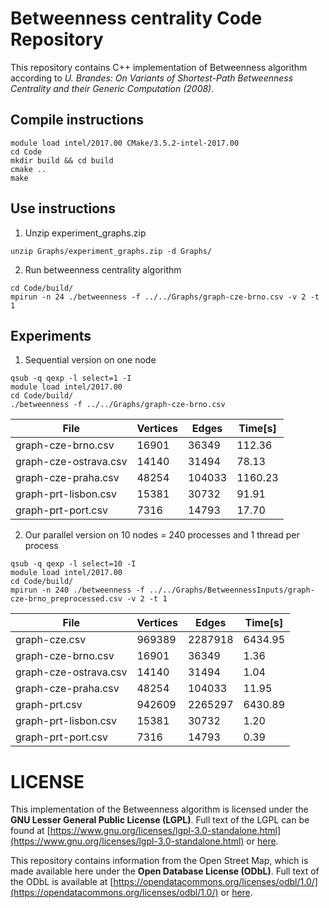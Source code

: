 # Betweenness centrality Code Repository
This repository contains C++ implementation of Betweenness algorithm according to *U. Brandes: On Variants of Shortest-Path Betweenness Centrality and their Generic Computation (2008)*.

## Compile instructions
```
module load intel/2017.00 CMake/3.5.2-intel-2017.00
cd Code
mkdir build && cd build
cmake ..
make
```
## Use instructions

1. Unzip experiment_graphs.zip
```
unzip Graphs/experiment_graphs.zip -d Graphs/
```


2. Run betweenness centrality algorithm
```
cd Code/build/
mpirun -n 24 ./betweenness -f ../../Graphs/graph-cze-brno.csv -v 2 -t 1
```


## Experiments

1. Sequential version on one node

```
qsub -q qexp -l select=1 -I
module load intel/2017.00
cd Code/build/
./betweenness -f ../../Graphs/graph-cze-brno.csv
```

File | Vertices | Edges | Time[s]
------------- |-------------|-------------|-------------
graph-cze-brno.csv    | 16901  | 36349  | 112.36
graph-cze-ostrava.csv | 14140  | 31494  | 78.13
graph-cze-praha.csv   | 48254  | 104033 | 1160.23
graph-prt-lisbon.csv  | 15381  | 30732  | 91.91
graph-prt-port.csv    | 7316   | 14793  | 17.70


2. Our parallel version on 10 nodes = 240 processes and 1 thread per process
```
qsub -q qexp -l select=10 -I
module load intel/2017.00
cd Code/build/
mpirun -n 240 ./betweenness -f ../../Graphs/BetweennessInputs/graph-cze-brno_preprocessed.csv -v 2 -t 1
```

File | Vertices | Edges | Time[s]
------------- |-------------|-------------|-------------
graph-cze.csv         | 969389 | 2287918 | 6434.95
graph-cze-brno.csv    | 16901  | 36349   | 1.36
graph-cze-ostrava.csv | 14140  | 31494   | 1.04
graph-cze-praha.csv   | 48254  | 104033  | 11.95
graph-prt.csv         | 942609 | 2265297 | 6430.89
graph-prt-lisbon.csv  | 15381  | 30732   | 1.20
graph-prt-port.csv    | 7316   | 14793   | 0.39

# LICENSE
This implementation of the Betweenness algorithm is licensed under the **GNU Lesser General Public License (LGPL)**. Full text of the LGPL can be found at [https://www.gnu.org/licenses/lgpl-3.0-standalone.html](https://www.gnu.org/licenses/lgpl-3.0-standalone.html) or [here](../LICENSE.LGPL.md).

This repository contains information from the Open Street Map, which is made available here under the **Open Database License (ODbL)**. Full text of the ODbL is available at [https://opendatacommons.org/licenses/odbl/1.0/](https://opendatacommons.org/licenses/odbl/1.0/) or [here](../LICENSE.ODBL.md).